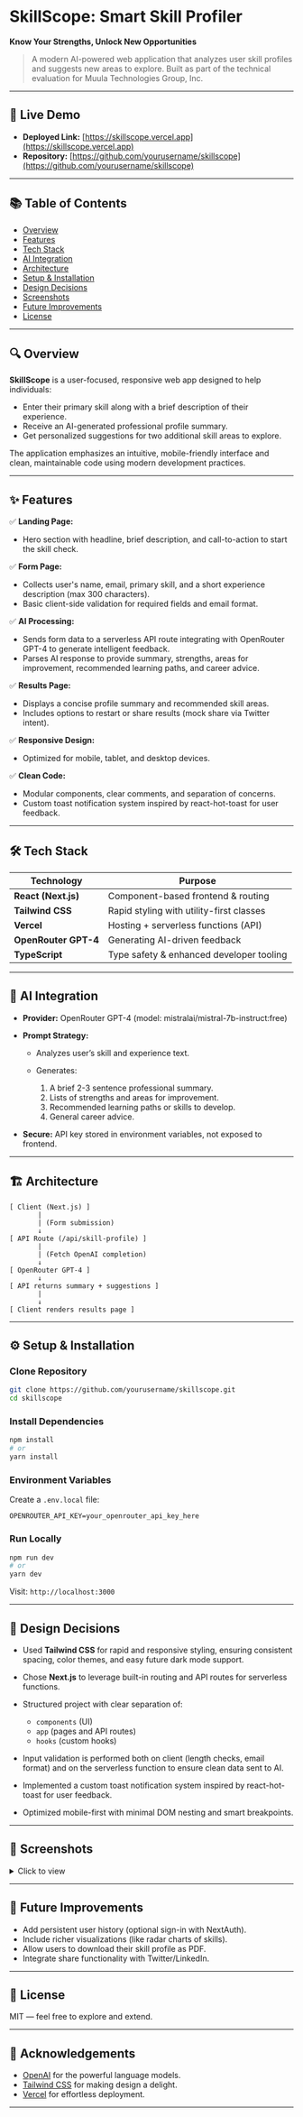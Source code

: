 # SkillScope: Smart Skill Profiler

**Know Your Strengths, Unlock New Opportunities**

> A modern AI-powered web application that analyzes user skill profiles and suggests new areas to explore.
> Built as part of the technical evaluation for Muula Technologies Group, Inc.

---

## 🚀 Live Demo

* **Deployed Link:** [https://skillscope.vercel.app](https://skillscope.vercel.app)
* **Repository:** [https://github.com/yourusername/skillscope](https://github.com/yourusername/skillscope)

---

## 📚 Table of Contents

* [Overview](#-overview)
* [Features](#-features)
* [Tech Stack](#-tech-stack)
* [AI Integration](#-ai-integration)
* [Architecture](#-architecture)
* [Setup & Installation](#-setup--installation)
* [Design Decisions](#-design-decisions)
* [Screenshots](#-screenshots)
* [Future Improvements](#-future-improvements)
* [License](#-license)

---

## 🔍 Overview

**SkillScope** is a user-focused, responsive web app designed to help individuals:

* Enter their primary skill along with a brief description of their experience.
* Receive an AI-generated professional profile summary.
* Get personalized suggestions for two additional skill areas to explore.

The application emphasizes an intuitive, mobile-friendly interface and clean, maintainable code using modern development practices.

---

## ✨ Features

✅ **Landing Page:**

* Hero section with headline, brief description, and call-to-action to start the skill check.

✅ **Form Page:**

* Collects user's name, email, primary skill, and a short experience description (max 300 characters).
* Basic client-side validation for required fields and email format.

✅ **AI Processing:**

* Sends form data to a serverless API route integrating with OpenRouter GPT-4 to generate intelligent feedback.
* Parses AI response to provide summary, strengths, areas for improvement, recommended learning paths, and career advice.

✅ **Results Page:**

* Displays a concise profile summary and recommended skill areas.
* Includes options to restart or share results (mock share via Twitter intent).

✅ **Responsive Design:**

* Optimized for mobile, tablet, and desktop devices.

✅ **Clean Code:**

* Modular components, clear comments, and separation of concerns.
* Custom toast notification system inspired by react-hot-toast for user feedback.

---

## 🛠 Tech Stack

| Technology          | Purpose                                  |
| ------------------- | ---------------------------------------- |
| **React (Next.js)** | Component-based frontend & routing       |
| **Tailwind CSS**    | Rapid styling with utility-first classes |
| **Vercel**          | Hosting + serverless functions (API)     |
| **OpenRouter GPT-4**| Generating AI-driven feedback            |
| **TypeScript**      | Type safety & enhanced developer tooling |

---

## 🧠 AI Integration

* **Provider:** OpenRouter GPT-4 (model: mistralai/mistral-7b-instruct:free)
* **Prompt Strategy:**

  * Analyzes user’s skill and experience text.
  * Generates:

    1. A brief 2-3 sentence professional summary.
    2. Lists of strengths and areas for improvement.
    3. Recommended learning paths or skills to develop.
    4. General career advice.
* **Secure:** API key stored in environment variables, not exposed to frontend.

---

## 🏗 Architecture

```plaintext
[ Client (Next.js) ]
       |
       | (Form submission)
       ↓
[ API Route (/api/skill-profile) ]
       |
       | (Fetch OpenAI completion)
       ↓
[ OpenRouter GPT-4 ]
       ↓
[ API returns summary + suggestions ]
       |
       ↓
[ Client renders results page ]
```

---

## ⚙️ Setup & Installation

### Clone Repository

```bash
git clone https://github.com/yourusername/skillscope.git
cd skillscope
```

### Install Dependencies

```bash
npm install
# or
yarn install
```

### Environment Variables

Create a `.env.local` file:

```env
OPENROUTER_API_KEY=your_openrouter_api_key_here
```

### Run Locally

```bash
npm run dev
# or
yarn dev
```

Visit: `http://localhost:3000`

---

## 🎨 Design Decisions

* Used **Tailwind CSS** for rapid and responsive styling, ensuring consistent spacing, color themes, and easy future dark mode support.
* Chose **Next.js** to leverage built-in routing and API routes for serverless functions.
* Structured project with clear separation of:

  * `components` (UI)
  * `app` (pages and API routes)
  * `hooks` (custom hooks)
* Input validation is performed both on client (length checks, email format) and on the serverless function to ensure clean data sent to AI.
* Implemented a custom toast notification system inspired by react-hot-toast for user feedback.
* Optimized mobile-first with minimal DOM nesting and smart breakpoints.

---

## 📸 Screenshots

<details>
<summary>Click to view</summary>

**Screenshot 7**  
![Screenshot 7](/Screenshot%20(7).png)

**Screenshot 8**  
![Screenshot 8](/Screenshot%20(8).png)

**Screenshot 9**  
![Screenshot 9](/Screenshot%20(9).png)

</details>

---

## 🔮 Future Improvements

* Add persistent user history (optional sign-in with NextAuth).
* Include richer visualizations (like radar charts of skills).
* Allow users to download their skill profile as PDF.
* Integrate share functionality with Twitter/LinkedIn.

---

## 📄 License

MIT — feel free to explore and extend.

---

## 🙌 Acknowledgements

* [OpenAI](https://openai.com/) for the powerful language models.
* [Tailwind CSS](https://tailwindcss.com/) for making design a delight.
* [Vercel](https://vercel.com/) for effortless deployment.

---

